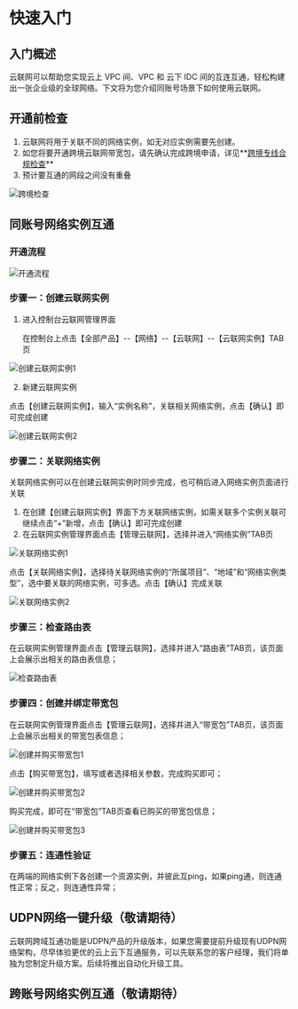 # 快速入门

## 入门概述

云联网可以帮助您实现云上 VPC 间、VPC 和 云下 IDC 间的互连互通，轻松构建出一张企业级的全球网络。下文将为您介绍同账号场景下如何使用云联网。

## 开通前检查

1. 云联网将用于关联不同的网络实例，如无对应实例需要先创建。
2. 如您将要开通跨境云联网带宽包，请先确认完成跨境申请，详见**[跨境专线合规检查](https://docs.ucloud.cn/crossborder/README)**
3. 预计要互通的网段之间没有重叠

![跨境检查](D:\ina.li\云联网\20240228\images\跨境检查.png)



## **同账号网络实例互通**

### 开通流程

![开通流程](D:\ina.li\云联网\20240228\images\开通流程.png)



### 步骤一：创建云联网实例

1. 进入控制台云联网管理界面

   在控制台上点击【全部产品】--【网络】--【云联网】--【云联网实例】TAB页

![创建云联网实例1](D:/ina.li/云联网/旧/ugn-master/images/创建云联网实例1.png)

2. 新建云联网实例

点击【创建云联网实例】，输入“实例名称”，关联相关网络实例，点击【确认】即可完成创建

![创建云联网实例2](D:/ina.li/云联网/旧/ugn-master/images/创建云联网实例2.png)



### 步骤二：关联网络实例

关联网络实例可以在创建云联网实例时同步完成，也可稍后进入网络实例页面进行关联

1. 在创建【创建云联网实例】界面下方关联网络实例，如需关联多个实例关联可继续点击“+”新增，点击【确认】即可完成创建
2. 在云联网实例管理界面点击【管理云联网】，选择并进入“网络实例”TAB页

![关联网络实例1](D:/ina.li/云联网/旧/ugn-master/images/关联网络实例1.png)



点击【关联网络实例】，选择待关联网络实例的“所属项目”、“地域”和“网络实例类型”，选中要关联的网络实例，可多选。点击【确认】完成关联

![关联网络实例2](D:/ina.li/云联网/旧/ugn-master/images/关联网络实例2.png)



### 步骤三：检查路由表

在云联网实例管理界面点击【管理云联网】，选择并进入“路由表”TAB页，该页面上会展示出相关的路由表信息；

![检查路由表](D:/ina.li/云联网/旧/ugn-master/images/检查路由表.png)



### 步骤四：创建并绑定带宽包

在云联网实例管理界面点击【管理云联网】，选择并进入“带宽包”TAB页，该页面上会展示出相关的带宽包表信息；

![创建并购买带宽包1](D:/ina.li/云联网/旧/ugn-master/images/创建并购买带宽包1-7371833.png)



点击【购买带宽包】，填写或者选择相关参数，完成购买即可；

![创建并购买带宽包2](D:/ina.li/云联网/旧/ugn-master/images/创建并购买带宽包2.png)



购买完成，即可在“带宽包”TAB页查看已购买的带宽包信息；

![创建并购买带宽包3](D:/ina.li/云联网/旧/ugn-master/images/创建并购买带宽包3.png)



### 步骤五：连通性验证

在两端的网络实例下各创建一个资源实例，并彼此互ping，如果ping通，则连通性正常；反之，则连通性异常；



## UDPN**网络一键升级（敬请期待）**

云联网跨域互通功能是UDPN产品的升级版本，如果您需要提前升级现有UDPN网络架构，尽早体验更优的云上云下互通服务，可以先联系您的客户经理，我们将单独为您制定升级方案。后续将推出自动化升级工具。

## **跨账号网络实例互通（敬请期待）**